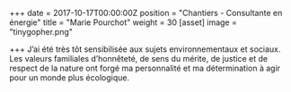 +++
date = 2017-10-17T00:00:00Z
position = "Chantiers - Consultante en énergie"
title = "Marie Pourchot"
weight = 30
[asset]
image = "tinygopher.png"

+++
J’ai été très tôt sensibilisée aux sujets environnementaux et sociaux. Les valeurs familiales d’honnêteté, de sens du mérite, de justice et de respect de la nature ont forgé ma personnalité et ma détermination à agir pour un monde plus écologique.